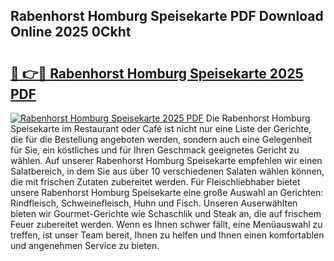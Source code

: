 ## Rabenhorst Homburg Speisekarte PDF Download Online 2025 0Ckht

# <h2><a href="http://gceghv.nevu.top/?p=Rabenhorst+Homburg+Speisekarte">🔗 👉🔴 Rabenhorst Homburg Speisekarte 2025 PDF</a></h2>

[![Rabenhorst Homburg Speisekarte 2025 PDF](https://i.imgur.com/dBaPXMq.png)](http://gceghv.nevu.top/?p=Rabenhorst+Homburg+Speisekarte)
Die Rabenhorst Homburg Speisekarte im Restaurant oder Café ist nicht nur eine Liste der Gerichte, die für die Bestellung angeboten werden, sondern auch eine Gelegenheit für Sie, ein köstliches und für Ihren Geschmack geeignetes Gericht zu wählen. Auf unserer Rabenhorst Homburg Speisekarte empfehlen wir einen Salatbereich, in dem Sie aus über 10 verschiedenen Salaten wählen können, die mit frischen Zutaten zubereitet werden. Für Fleischliebhaber bietet unsere Rabenhorst Homburg Speisekarte eine große Auswahl an Gerichten: Rindfleisch, Schweinefleisch, Huhn und Fisch. Unseren Auserwählten bieten wir Gourmet-Gerichte wie Schaschlik und Steak an, die auf frischem Feuer zubereitet werden. Wenn es Ihnen schwer fällt, eine Menüauswahl zu treffen, ist unser Team bereit, Ihnen zu helfen und Ihnen einen komfortablen und angenehmen Service zu bieten.
